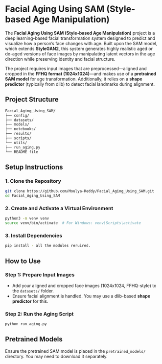 
# Facial Aging Using SAM (Style-based Age Manipulation)

The **Facial Aging Using SAM (Style-based Age Manipulation)** project is a deep learning-based facial transformation system designed to predict and visualize how a person’s face changes with age. Built upon the SAM model, which extends **StyleGAN2**, this system generates highly realistic aged or de-aged versions of face images by manipulating latent vectors in the age direction while preserving identity and facial structure.

The project requires input images that are preprocessed—aligned and cropped in the **FFHQ format (1024x1024)**—and makes use of a **pretrained SAM model** for age transformation. Additionally, it relies on a **shape predictor** (typically from dlib) to detect facial landmarks during alignment.

##  Project Structure

```bash
Facial_Aging_Using_SAM/
├── config/                
├── datasets/              
├── models/              
├── notebooks/          
├── results/                 
├── scripts/
└── utils/
├── run_aging.py
└── README file                
````

##  Setup Instructions

### 1. Clone the Repository

```bash
git clone https://github.com/Moulya-Reddy/Facial_Aging_Using_SAM.git
cd Facial_Aging_Using_SAM
```

### 2. Create and Activate a Virtual Environment

```bash
python3 -m venv venv
source venv/bin/activate  # For Windows: venv\Scripts\activate
```

### 3. Install Dependencies

```bash
pip install - all the modules reruired. 
```

##  How to Use

### Step 1: Prepare Input Images

* Add your aligned and cropped face images (1024x1024, FFHQ-style) to the `datasets/` folder.
* Ensure facial alignment is handled. You may use a dlib-based **shape predictor** for this.

### Step 2: Run the Aging Script

```bash
python run_aging.py
```


##  Pretrained Models

Ensure the pretrained SAM model is placed in the `pretrained_models/` directory. You may need to download it separately.
